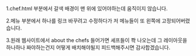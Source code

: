 1.chef.html 부분에서 갈색 배경이 맨 위에 있어야하는데 움직이지 않습니다.


2.메뉴 부분에서 하나를 링크 바꾸려고 수정하다가 저 메뉴들이 또 왼쪽에 고정되어버렸습니다.


3.원래 웹사이트에서 about the chefs 들어가면 셰프들이 쫙 나오는데 그 레이아웃을 하나하나 짜야하는건지 어떻게 배치해야될지 
피드백해주시면 감사합겠습니다.

